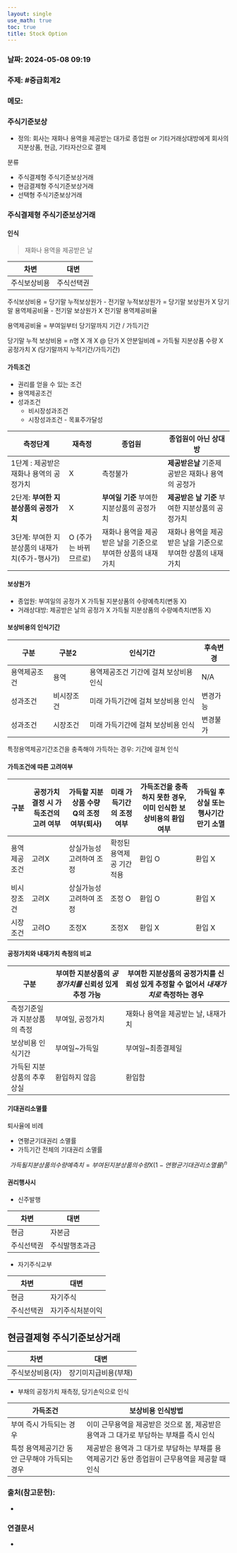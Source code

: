 ```yaml
---
layout: single
use_math: true
toc: true
title: Stock Option
---
```

### 날짜: 2024-05-08 09:19


### 주제: #중급회계2 

### 메모:
### 주식기준보상
- 정의: 회사는 재화나 용역을 제공받는 대가로 종업원 or 기타거래상대방에게 회사의 지분상품, 현금, 기타자산으로 결제

분류
- 주식결제형 주식기준보상거래
- 현금결제형 주식기준보상거래
- 선택형 주식기준보상거래

### 주식결제형 주식기준보상거래

#### 인식

> 재화나 용역을 제공받은 날

| 차변     | 대변    |
| ------ | ----- |
| 주식보상비용 | 주식선택권 |


주식보상비용
= 당기말 누적보상원가 - 전기말 누적보상원가
= 당기말 보상원가 X 당기말 용역제공비율 - 전기말 보상원가 X 전기말 용역제공비율

용역제공비율 = 부여일부터 당기말까지 기간 / 가득기간

당기말 누적 보상비용 = n명 X 개 X @ 단가 X 안분일비례
= 가득될 지분상품 수량 X 공정가치 X (당기말까지 누적기간/가득기간)


#### 가득조건
- 권리를 얻을 수 있는 조건
- 용역제공조건
- 성과조건
	- 비시장성과조건
	- 시장성과조건 - 목표주가달성



| 측정단계                        | 재측정           | 종업원                               | 종업원이 아닌 상대방                       |
| --------------------------- | ------------- | --------------------------------- | --------------------------------- |
| 1단계 : 제공받은 재화나 용역의 공정가치     | X             | 측정불가                              | **제공받은날** 기준제공받은 재화나 용역의 공정가      |
| 2단계: **부여한 지분상품의 공정가치**     | X             | **부여일 기준** 부여한 지분상품의 공정가치         | **제공받은 날 기준** 부여한 지분상품의 공정가치      |
| 3단계: 부여한 지분상품의 내재가치(주가-행사가) | O (주가는 바뀌므르로) | 재화나 용역을 제공받은 날을 기준으로 부여한 상품의 내재가치 | 재화나 용역을 제공받은 날을 기준으로 부여한 상품의 내재가치 |

#### 보상원가
- 종업원: 부여일의 공정가 X 가득될 지분상품의 수량예측치(변동 X)
- 거래상대방: 제공받은 날의 공정가 X 가득될 지분상품의 수량예측치(변동 X)


#### 보상비용의 인식기간

| 구분     | 구분2   | 인식기간                  | 후속변경 |
| ------ | ----- | --------------------- | ---- |
| 용역제공조건 | 용역    | 용역제공조건 기간에 걸쳐 보상비용 인식 | N/A  |
| 성과조건   | 비시장조건 | 미래 가득기간에 걸쳐 보상비용 인식   | 변경가능 |
| 성과조건   | 시장조건  | 미래 가득기간에 걸쳐 보상비용 인식   | 변경불가 |


특정용역제공기간조건을 충족해야 가득하는 경우: 기간에 걸쳐 인식

#### 가득조건에 따른 고려여부

| 구분     | 공정가치 결정 시 가득조건의 고려 여부 | 가득할 지분상품 수량 Q의 조정 여부(퇴사) | 미래 가득기간의 조정여부  | 가득조건을 충족하지 못한 경우, 이미 인식한 보상비용의 환입 여부 | 가득일 후 상실 또는 행사기간 만기 소멸 |
| ------ | --------------------- | ------------------------ | -------------- | ------------------------------------ | ---------------------- |
| 용역제공조건 | 고려X                   | 상실가능성 고려하여 조정            | 확정된 용역제공 기간 적용 | 환입 O                                 | 환입 X                   |
| 비시장조건  | 고려X                   | 상실가능성 고려하여 조정            | 조정 O           | 환입 O                                 | 환입 X                   |
| 시장조건   | 고려O                   | 조정X                      | 조정X            | 환입 X                                 | 환입 X                   |

#### 공정가치와 내재가치 측정의 비교


| 구분              | 부여한 지분상품의 *공정가치를* 신뢰성 있게 추정 가능 | 부여한 지분상품의 공정가치를 신뢰성 있게 추정할 수 없어서 *내재가치로* 측정하는 경우 |
| --------------- | ------------------------------ | ------------------------------------------------ |
| 측정기준일과 지분상품의 측정 | 부여일, 공정가치                      | 재화나 용역을 제공받는 날, 내재가치                             |
| 보상비용 인식기간       | 부여일~가득일                        | 부여일~최종결제일                                        |
| 가득된 지분상품의 추후 상실 | 환입하지 않음                        | 환입함                                              |



#### 기대권리소멸률
퇴사율에 비례
- 연평균기대권리 소멸률
- 가득기간 전체의 기대권리 소멸률

$$
가득될 지분 상품의 수량 예측치
= 부여된 지분상품의 수량 X (1-연평균기대권리소멸률)^n
$$
#### 권리행사시
- 신주발행

| 차변    | 대변      |
| ----- | ------- |
| 현금    | 자본금     |
| 주식선택권 | 주식발행초과금 |


- 자기주식교부

| 차변    | 대변       |
| ----- | -------- |
| 현금    | 자기주식     |
| 주식선택권 | 자기주식처분이익 |

## 현금결제형 주식기준보상거래


| 차변        | 대변          |
| --------- | ----------- |
| 주식보상비용(자) | 장기미지급비용(부채) |


- 부채의 공정가치 재측정, 당기손익으로 인식

| 가득조건                      | 보상비용 인식방법                                             |
| ------------------------- | ----------------------------------------------------- |
| 부여 즉시 가득되는 경우             | 이미 근무용역을 제공받은 것으로 봄, 제공받은 용역과 그 대가로 부담하는 부채를 즉시 인식    |
| 특정 용역제공기간 동안 근무해야 가득되는 경우 | 제공받은 용역과 그 대가로 부담하는 부채를 용역제공기간 동안 종업원이 근무용역을 제공할 때 인식 |

### 출처(참고문헌):
- 

### 연결문서
- 
